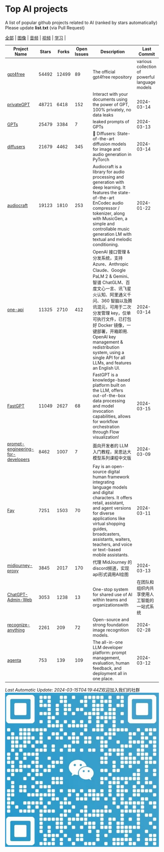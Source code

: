 # Top AI projects
A list of popular github projects related to AI (ranked by stars automatically)
Please update **list.txt** (via Pull Request)

<a href="./README.md">全部</a> |   <a href="./READMEpicture.md">图像</a> |   <a href="./READMEaudio.md">音频</a> | <a href="./READMEvideo.md">视频</a> | <a href="./READMElearn.md">学习</a> | 

| Project Name | Stars | Forks | Open Issues | Description | Last Commit |
| ------------ | ----- | ----- | ----------- | ----------- | ----------- |
| [gpt4free](https://github.com/xtekky/gpt4free) | 54492 | 12499 | 89 | The official gpt4free repository | various collection of powerful language models | 2024-03-14 |
| [privateGPT](https://github.com/imartinez/privateGPT) | 48721 | 6418 | 152 | Interact with your documents using the power of GPT, 100% privately, no data leaks | 2024-03-14 |
| [GPTs](https://github.com/linexjlin/GPTs) | 25479 | 3384 | 7 | leaked prompts of GPTs | 2024-03-13 |
| [diffusers](https://github.com/huggingface/diffusers) | 21679 | 4462 | 345 | 🤗 Diffusers: State-of-the-art diffusion models for image and audio generation in PyTorch | 2024-03-14 |
| [audiocraft](https://github.com/facebookresearch/audiocraft) | 19123 | 1810 | 253 | Audiocraft is a library for audio processing and generation with deep learning. It features the state-of-the-art EnCodec audio compressor / tokenizer, along with MusicGen, a simple and controllable music generation LM with textual and melodic conditioning. | 2024-01-22 |
| [one-api](https://github.com/songquanpeng/one-api) | 11325 | 2710 | 412 | OpenAI 接口管理 & 分发系统，支持 Azure、Anthropic Claude、Google PaLM 2 & Gemini、智谱 ChatGLM、百度文心一言、讯飞星火认知、阿里通义千问、360 智脑以及腾讯混元，可用于二次分发管理 key，仅单可执行文件，已打包好 Docker 镜像，一键部署，开箱即用. OpenAI key management & redistribution system, using a single API for all LLMs, and features an English UI. | 2024-03-14 |
| [FastGPT](https://github.com/labring/FastGPT) | 11049 | 2627 | 68 | FastGPT is a knowledge-based platform built on the LLM, offers out-of-the-box data processing and model invocation capabilities, allows for workflow orchestration through Flow visualization! | 2024-03-15 |
| [prompt-engineering-for-developers](https://github.com/datawhalechina/prompt-engineering-for-developers) | 8462 | 1007 | 7 | 面向开发者的 LLM 入门教程，吴恩达大模型系列课程中文版 | 2024-03-09 |
| [Fay](https://github.com/xszyou/Fay) | 7251 | 1503 | 70 | Fay is an open-source digital human framework integrating language models and digital characters. It offers retail, assistant, and agent versions for diverse applications like virtual shopping guides, broadcasters, assistants, waiters, teachers, and voice or text-based mobile assistants. | 2024-03-11 |
| [midjourney-proxy](https://github.com/novicezk/midjourney-proxy) | 3845 | 2017 | 170 | 代理 MidJourney 的discord频道，实现api形式调用AI绘图 | 2024-03-13 |
| [ChatGPT-Admin-Web](https://github.com/AprilNEA/ChatGPT-Admin-Web) | 3053 | 1238 | 13 | One-stop system for shared use of AI within teams and organizationswith | 在团队和组织内共享使用人工智能的一站式系统 | 2023-12-27 |
| [recognize-anything](https://github.com/xinyu1205/recognize-anything) | 2261 | 209 | 72 | Open-source and strong foundation image recognition models. | 2024-02-28 |
| [agenta](https://github.com/Agenta-AI/agenta) | 753 | 139 | 109 | The all-in-one LLM developer platform: prompt management, evaluation, human feedback, and deployment all in one place. | 2024-03-12 |

*Last Automatic Update: 2024-03-15T04:19:44Z*欢迎加入我们的社群 ![](https://raw.githubusercontent.com/mouuii/picture/master/weichat.jpg) 